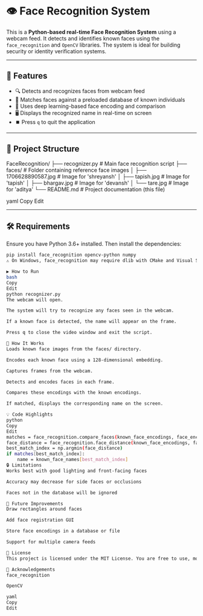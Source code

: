 # 👁️ Face Recognition System

This is a **Python-based real-time Face Recognition System** using a webcam feed. It detects and identifies known faces using the `face_recognition` and `OpenCV` libraries. The system is ideal for building security or identity verification systems.

---

## 📸 Features

- 🔍 Detects and recognizes faces from webcam feed  
- 🎯 Matches faces against a preloaded database of known individuals  
- 🧠 Uses deep learning-based face encoding and comparison  
- 🖥️ Displays the recognized name in real-time on screen  
- ⏹️ Press `q` to quit the application  

---

## 📂 Project Structure

FaceRecognition/ ├── recognizer.py # Main face recognition script ├── faces/ # Folder containing reference face images │ ├── 1706628890587.jpg # Image for 'shreyansh' │ ├── tapish.jpg # Image for 'tapish' │ ├── bhargav.jpg # Image for 'devansh' │ └── tare.jpg # Image for 'aditya' └── README.md # Project documentation (this file)

yaml
Copy
Edit

---

## 🛠️ Requirements

Ensure you have Python 3.6+ installed. Then install the dependencies:

```bash
pip install face_recognition opencv-python numpy
⚠️ On Windows, face_recognition may require dlib with CMake and Visual Studio Build Tools installed.

▶️ How to Run
bash
Copy
Edit
python recognizer.py
The webcam will open.

The system will try to recognize any faces seen in the webcam.

If a known face is detected, the name will appear on the frame.

Press q to close the video window and exit the script.

🧠 How It Works
Loads known face images from the faces/ directory.

Encodes each known face using a 128-dimensional embedding.

Captures frames from the webcam.

Detects and encodes faces in each frame.

Compares these encodings with the known encodings.

If matched, displays the corresponding name on the screen.

💡 Code Highlights
python
Copy
Edit
matches = face_recognition.compare_faces(known_face_encodings, face_encoding)
face_distance = face_recognition.face_distance(known_face_encodings, face_encoding)
best_match_index = np.argmin(face_distance)
if matches[best_match_index]:
    name = known_face_names[best_match_index]
🔒 Limitations
Works best with good lighting and front-facing faces

Accuracy may decrease for side faces or occlusions

Faces not in the database will be ignored

🚀 Future Improvements
Draw rectangles around faces

Add face registration GUI

Store face encodings in a database or file

Support for multiple camera feeds

📄 License
This project is licensed under the MIT License. You are free to use, modify, and distribute it for personal or commercial use.

🙌 Acknowledgements
face_recognition

OpenCV

yaml
Copy
Edit
